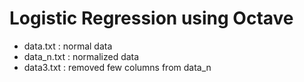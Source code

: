 # Logistic Regression using Octave 

- data.txt 	: normal data
- data_n.txt 	: normalized data
- data3.txt 	: removed few columns from data_n 
